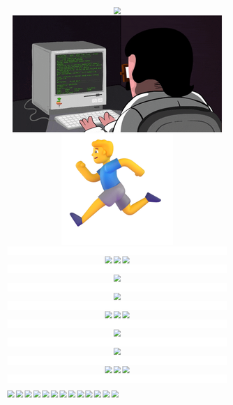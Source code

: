 <div align="center"> 
<div> <img src="https://readme-typing-svg.demolab.com?font=Fira+Code&pause=1000&width=435&lines=Hello World;小钟同学祝您今天愉快!&center=true&size=27" /> </div>
<div> <img src="files/coding.gif" /> </div>
<div> <img src="files/running.png" /> </div>
<div> <img src="files/---.gif" height="20" width="100%"> </div>
<div> 
  <img width="150" src="https://cdn.jsdelivr.net/gh/sun0225SUN/sun0225SUN/assets/images/left.png" />
  <img height="137px" src="https://github-readme-stats.vercel.app/api?username=zjx-kimi&hide_title=true&hide_border=true&show_icons=trueline_height=21&text_color=000&icon_color=000&bg_color=0,ea6161,ffc64d,fffc4d,52fa5a&theme=graywhite" />
  <img width="150"  src="https://cdn.jsdelivr.net/gh/sun0225SUN/sun0225SUN/assets/images/right.png" />
</div>
<div> <img src="files/---.gif" height="20" width="100%"> </div>
<div> <img src="https://github-readme-stats.vercel.app/api/top-langs/?username=zjx-kimi&hide_title=true&hide_border=true&layout=compact&langs_count=6&text_color=000&icon_color=fff&bg_color=0,52fa5a,4dfcff,c64dff&theme=graywhite" /> </div>
<div> <img src="files/---.gif" height="20" width="100%"> </div>
<div> <img src="https://github-profile-trophy.vercel.app/?username=zjx-kimi" /> </div>
<div> <img src="files/---.gif" height="20" width="100%"> </div>
<div> 
  <img width="150" src="https://cdn.jsdelivr.net/gh/sun0225SUN/sun0225SUN/assets/images/left.png" />
  <img src="https://github-readme-streak-stats.herokuapp.com/?user=zjx-kimi" />
  <img width="150"  src="https://cdn.jsdelivr.net/gh/sun0225SUN/sun0225SUN/assets/images/right.png" />
</div>
<div> <img src="files/---.gif" height="20" width="100%"> </div>
<div> <img src="https://stats.justsong.cn/api/csdn?id=m0_73085893"> </div>
<div> <img src="files/---.gif" height="20" width="100%"> </div> 
<div> <img src="https://github-readme-activity-graph.vercel.app/graph?username=zjx-kimi&bg_color=000000&color=01d7f4&line=ff0000&point=412ed1&area=true&hide_border=true"> </div>
<div> <img src="files/---.gif" height="20" width="100%"> </div>
<div> 
<img src="https://stats.justsong.cn/api/website/?url=https://github.com/&style=flat&logo=github">
<img src="https://stats.justsong.cn/api/website/?url=https://google.com/&style=flat&logo=google">
<img src="https://stats.justsong.cn/api/website/?url=https://telegram.org/&style=flat&logo=telegram">
</div>

<div> <img src="files/---.gif" height="20" width="100%"> </div>
</div>


![](https://komarev.com/ghpvc/?username=zjx-kimi&label=Views&color=0e75b6&style=flat)
[![](http://img.shields.io/badge/Online--Judge-%E7%A0%81%E6%8B%93-blue)](	http://65fd28fd.r9.vip.cpolar.cn)
[![](http://img.shields.io/badge/%E7%BD%91%E7%9B%98-nextcloud-brightgreen)](https://1c4dc9a5.r9.vip.cpolar.cn)
[![](http://img.shields.io/badge/%E6%B4%9B%E8%B0%B7-kimi0705-blue)](https://www.luogu.com.cn/user/637788)
[![](http://img.shields.io/badge/CodeForces-kimi2011-brightgreen)](https://codeforces.com/profile/kimi2011)
[![](http://img.shields.io/badge/Github-zjx--kimi-black)](https://github.com/zjx-kimi)
[![](http://img.shields.io/badge/email-1345098180@qq.com-ddddd)](mailto:1345098180@qq.com)
[![](http://img.shields.io/badge/email-zhongjiaxuankimi@qq.com-ddddd)](mailto:zhongjiaxuankimi@qq.com)
[![](http://img.shields.io/badge/email-zhongjiaxuankimi@outlook.com-ddddd)](mailto:zhongjiaxuankimi@outlook.com)
[![](http://img.shields.io/badge/email-15381388023@163.com-ddddd)](mailto:15381388023@163.com)
![](http://img.shields.io/badge/phone-+86%2015381388023-orange)
[![](http://img.shields.io/badge/Atcoder-kimi2011-red)](https://atcoder.jp/users/kimi0705)
[![](http://img.shields.io/badge/QQ-1345098180-orange)](http://wpa.qq.com/msgrd?v=3&uin=1345098180&site=qq&menu=yes)
